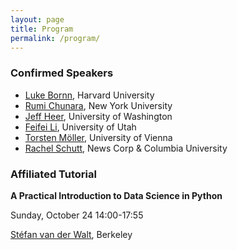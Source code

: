 ```yaml
---
layout: page
title: Program
permalink: /program/
---
```


### Confirmed Speakers
- [Luke Bornn](http://www.people.fas.harvard.edu/~bornn/), Harvard University
- [Rumi Chunara](http://rumichunara.com/), New York University
- [Jeff Heer](http://homes.cs.washington.edu/~jheer/), University of Washington
- [Feifei Li](http://www.cs.utah.edu/~lifeifei/), University of Utah
- [Torsten Möller](http://cs.univie.ac.at/torsten.moeller/), University of Vienna
- [Rachel Schutt](http://datascience.columbia.edu/rachel-schutt-0), News Corp & Columbia University

### Affiliated Tutorial

**A Practical Introduction to Data Science in Python** 

Sunday, October 24 14:00-17:55

[Stéfan van der Walt](http://bids.berkeley.edu/people/st%C3%A9fan-van-der-walt), Berkeley